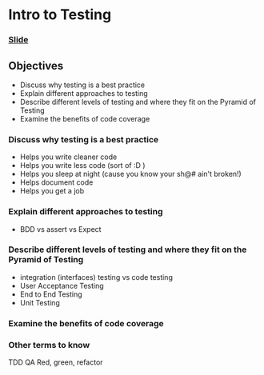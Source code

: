 # Intro to Testing
### [Slide](http://slides.com/valeriekraucunas/deck-9)

## Objectives
- Discuss why testing is a best practice
- Explain different approaches to testing
- Describe different levels of testing and where they fit on the Pyramid of Testing
- Examine the benefits of code coverage


### Discuss why testing is a best practice
- Helps you write cleaner code
- Helps you write less code (sort of :D )
- Helps you sleep at night (cause you know your sh@# ain't broken!)
- Helps document code
- Helps you get a job


### Explain different approaches to testing
- BDD vs assert vs Expect


### Describe different levels of testing and where they fit on the Pyramid of Testing
- integration (interfaces) testing vs code testing
- User Acceptance Testing
- End to End Testing
- Unit Testing

### Examine the benefits of code coverage

### Other terms to know
TDD
QA
Red, green, refactor
